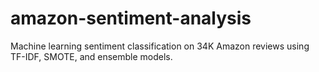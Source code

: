 # amazon-sentiment-analysis
Machine learning sentiment classification on 34K Amazon reviews using TF-IDF, SMOTE, and ensemble models.
